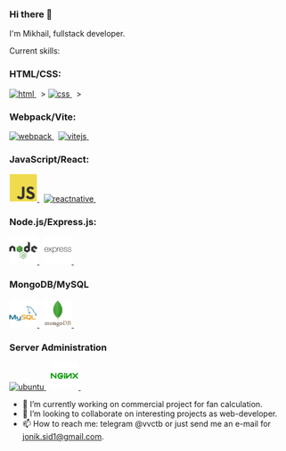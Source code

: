 ### Hi there 👋

I'm Mikhail, fullstack developer.

Current skills: 

<h3 align="left">HTML/CSS:</h3>

<p align="left">
<a href="https://www.w3.org/html/"> <img src="https://user-images.githubusercontent.com/25181517/192158954-f88b5814-d510-4564-b285-dff7d6400dad.png" alt="html" width="50" height="50" /> </a> &nbsp; > 
<a href="https://www.w3.org/Style/CSS/Overview.en.html"> <img src="https://user-images.githubusercontent.com/25181517/183898674-75a4a1b1-f960-4ea9-abcb-637170a00a75.png" alt="css" width="50" height="50" /> </a> &nbsp; >
</p>

<h3 align="left">Webpack/Vite:</h3>

<a href="https://webpack.js.org/"> <img src="https://user-images.githubusercontent.com/25181517/187955008-981340e6-b4cc-441b-80cf-7a5e94d29e7e.png" alt="webpack" width="50" height="50" /> </a> &nbsp;
<a href="https://vitejs.dev"> <img src="https://vitejs.dev/logo.svg" alt="vitejs" width="50" height="50" /> </a> &nbsp;

<h3 align="left">JavaScript/React:</h3>

<p align="left">
<a href="https://developer.mozilla.org/en-US/docs/Web/JavaScript"> <img src="https://raw.githubusercontent.com/devicons/devicon/master/icons/javascript/javascript-original.svg" alt="javascript" width="50" height="50" /> </a> &nbsp;
<a href="https://reactjs.org/"> <img src="https://reactnative.dev/img/header_logo.svg" alt="reactnative" width="50" height="50" /> </a> &nbsp;
</p>

<h3 align="left">Node.js/Express.js:</h3>

<p align="left">
<a href="https://nodejs.org"> <img src="https://raw.githubusercontent.com/devicons/devicon/master/icons/nodejs/nodejs-original-wordmark.svg" alt="nodejs" width="50" height="50" /> </a> &nbsp;
<a href="https://expressjs.com"> <img src="https://raw.githubusercontent.com/devicons/devicon/master/icons/express/express-original-wordmark.svg" alt="express" width="50" height="50" /> </a> &nbsp;
</p>

<h3  align="left">MongoDB/MySQL</h3>
<p align="left">
<a href="https://www.mysql.com/"> <img src="https://raw.githubusercontent.com/devicons/devicon/master/icons/mysql/mysql-original-wordmark.svg" alt="mysql" width="50" height="50" /> </a> &nbsp;
<a href="https://www.mongodb.com/"> <img src="https://raw.githubusercontent.com/devicons/devicon/master/icons/mongodb/mongodb-original-wordmark.svg" alt="mongodb" width="50" height="50" /> </a> &nbsp;
</p>

<h3  align="left">Server Administration</h3>
<p align="left">
<a href="https://ubuntu.com/"> <img src="https://user-images.githubusercontent.com/25181517/186884153-99edc188-e4aa-4c84-91b0-e2df260ebc33.png" alt="ubuntu" width="50" height="50" /> </a> &nbsp;
<a href="https://www.nginx.com"> <img src="https://raw.githubusercontent.com/devicons/devicon/master/icons/nginx/nginx-original.svg" alt="nginx" width="50" height="50" /> </a> &nbsp;
</p>

- 🔭 I’m currently working on commercial project for fan calculation.
- 👯 I’m looking to collaborate on interesting projects as web-developer.
- 📫 How to reach me: telegram @vvctb or just send me an e-mail for jonik.sid1@gmail.com.
